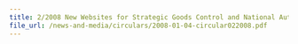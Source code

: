 ```yaml
---
title: 2/2008 New Websites for Strategic Goods Control and National Authority (Chemical Weapons Convention)
file_url: /news-and-media/circulars/2008-01-04-circular022008.pdf
---
```

